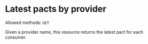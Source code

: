 # Latest pacts by provider

Allowed methods: `GET`

Given a provider name, this resource returns the latest pact for each consumer.

